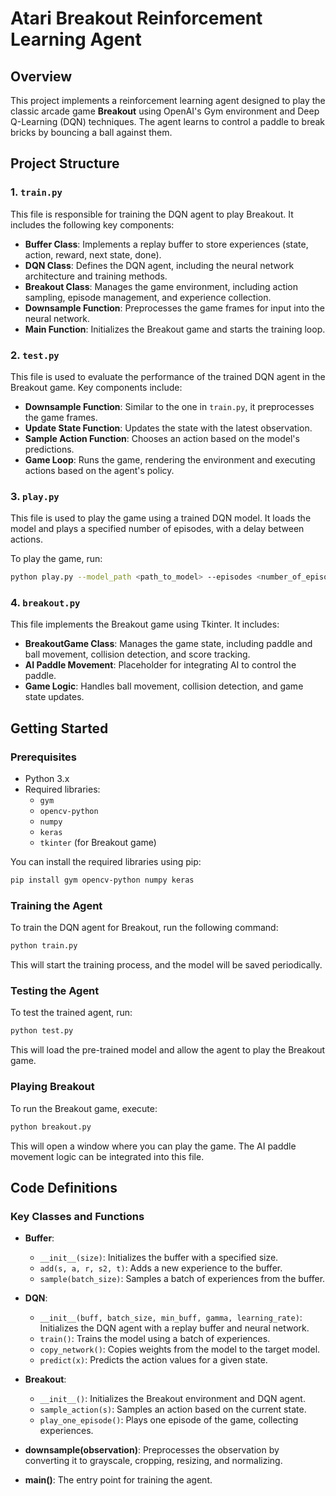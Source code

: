 # Atari Breakout Reinforcement Learning Agent

## Overview

This project implements a reinforcement learning agent designed to play the classic arcade game **Breakout** using OpenAI's Gym environment and Deep Q-Learning (DQN) techniques. The agent learns to control a paddle to break bricks by bouncing a ball against them.

## Project Structure

### 1. `train.py`

This file is responsible for training the DQN agent to play Breakout. It includes the following key components:

- **Buffer Class**: Implements a replay buffer to store experiences (state, action, reward, next state, done).
- **DQN Class**: Defines the DQN agent, including the neural network architecture and training methods.
- **Breakout Class**: Manages the game environment, including action sampling, episode management, and experience collection.
- **Downsample Function**: Preprocesses the game frames for input into the neural network.
- **Main Function**: Initializes the Breakout game and starts the training loop.

### 2. `test.py`

This file is used to evaluate the performance of the trained DQN agent in the Breakout game. Key components include:

- **Downsample Function**: Similar to the one in `train.py`, it preprocesses the game frames.
- **Update State Function**: Updates the state with the latest observation.
- **Sample Action Function**: Chooses an action based on the model's predictions.
- **Game Loop**: Runs the game, rendering the environment and executing actions based on the agent's policy.


### 3. `play.py`

This file is used to play the game using a trained DQN model. It loads the model and plays a specified number of episodes, with a delay between actions.

To play the game, run:

```bash
python play.py --model_path <path_to_model> --episodes <number_of_episodes> --delay <delay_between_actions>
```

### 4. `breakout.py`

This file implements the Breakout game using Tkinter. It includes:

- **BreakoutGame Class**: Manages the game state, including paddle and ball movement, collision detection, and score tracking.
- **AI Paddle Movement**: Placeholder for integrating AI to control the paddle.
- **Game Logic**: Handles ball movement, collision detection, and game state updates.

## Getting Started

### Prerequisites

- Python 3.x
- Required libraries:
  - `gym`
  - `opencv-python`
  - `numpy`
  - `keras`
  - `tkinter` (for Breakout game)

You can install the required libraries using pip:

```bash
pip install gym opencv-python numpy keras
```

### Training the Agent

To train the DQN agent for Breakout, run the following command:

```bash
python train.py
```

This will start the training process, and the model will be saved periodically.

### Testing the Agent

To test the trained agent, run:

```bash
python test.py
```

This will load the pre-trained model and allow the agent to play the Breakout game.

### Playing Breakout

To run the Breakout game, execute:

```bash
python breakout.py
```

This will open a window where you can play the game. The AI paddle movement logic can be integrated into this file.

## Code Definitions

### Key Classes and Functions

- **Buffer**: 
  - `__init__(size)`: Initializes the buffer with a specified size.
  - `add(s, a, r, s2, t)`: Adds a new experience to the buffer.
  - `sample(batch_size)`: Samples a batch of experiences from the buffer.

- **DQN**:
  - `__init__(buff, batch_size, min_buff, gamma, learning_rate)`: Initializes the DQN agent with a replay buffer and neural network.
  - `train()`: Trains the model using a batch of experiences.
  - `copy_network()`: Copies weights from the model to the target model.
  - `predict(x)`: Predicts the action values for a given state.

- **Breakout**:
  - `__init__()`: Initializes the Breakout environment and DQN agent.
  - `sample_action(s)`: Samples an action based on the current state.
  - `play_one_episode()`: Plays one episode of the game, collecting experiences.

- **downsample(observation)**: Preprocesses the observation by converting it to grayscale, cropping, resizing, and normalizing.

- **main()**: The entry point for training the agent.


